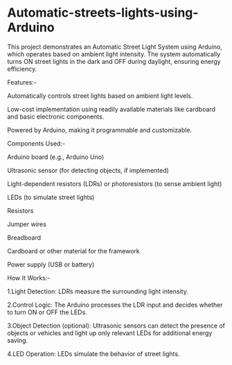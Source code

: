 # Automatic-streets-lights-using-Arduino
This project demonstrates an Automatic Street Light System using Arduino, which operates based on ambient light intensity. The system automatically turns ON street lights in the dark and OFF during daylight, ensuring energy efficiency.

Features:-

Automatically controls street lights based on ambient light levels.

Low-cost implementation using readily available materials like cardboard and basic electronic components.

Powered by Arduino, making it programmable and customizable.


Components Used:-

Arduino board (e.g., Arduino Uno)

Ultrasonic sensor (for detecting objects, if implemented)

Light-dependent resistors (LDRs) or photoresistors (to sense ambient light)

LEDs (to simulate street lights)

Resistors

Jumper wires

Breadboard

Cardboard or other material for the framework

Power supply (USB or battery)


How It Works:-

1.Light Detection: LDRs measure the surrounding light intensity.

2.Control Logic: The Arduino processes the LDR input and decides whether to turn ON or OFF the LEDs.

3.Object Detection (optional): Ultrasonic sensors can detect the presence of objects or vehicles and light up only relevant LEDs for additional energy saving.

4.LED Operation: LEDs simulate the behavior of street lights.
